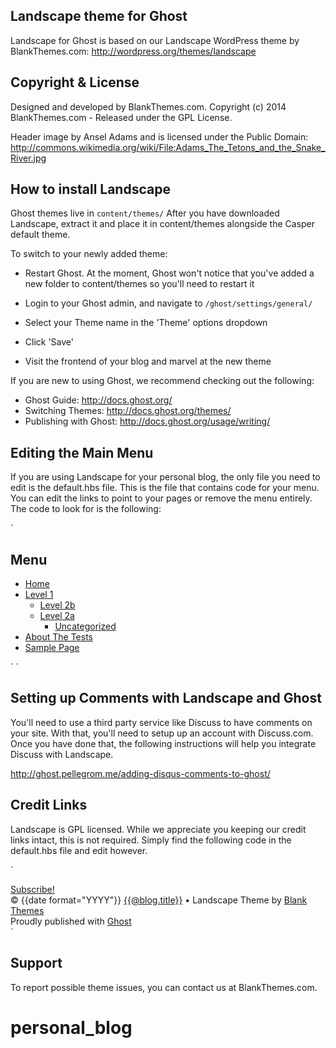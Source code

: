 ## Landscape theme for Ghost

Landscape for Ghost is based on our Landscape WordPress theme by BlankThemes.com: http://wordpress.org/themes/landscape

## Copyright & License

Designed and developed by BlankThemes.com.
Copyright (c) 2014 BlankThemes.com - Released under the GPL License.

Header image by Ansel Adams and is licensed under the Public Domain:
http://commons.wikimedia.org/wiki/File:Adams_The_Tetons_and_the_Snake_River.jpg


## How to install Landscape

Ghost themes live in `content/themes/`
After you have downloaded Landscape, extract it and place it in content/themes alongside the Casper default theme.

To switch to your newly added theme:

 * Restart Ghost. At the moment, Ghost won't notice that you've added a new folder to content/themes so you'll need to restart it

 * Login to your Ghost admin, and navigate to `/ghost/settings/general/`

 * Select your Theme name in the 'Theme' options dropdown

 * Click 'Save'

 * Visit the frontend of your blog and marvel at the new theme

If you are new to using Ghost, we recommend checking out the following:
 * Ghost Guide: http://docs.ghost.org/
 * Switching Themes: http://docs.ghost.org/themes/
 * Publishing with Ghost: http://docs.ghost.org/usage/writing/

## Editing the Main Menu

If you are using Landscape for your personal blog, the only file you need to edit is the default.hbs file. This is the file that contains code for your menu. You can edit the links to point to your pages or remove the menu entirely. The code to look for is the following:

`
<div id="menu">
<nav role="navigation" class="site-navigation main-navigation">
    <h1 class="assistive-text">Menu</h1>
    <div class="menu-main-container">
    <ul id="menu-main" class="menu">
    <li><a href="{{@blog.url}}">Home</a></li>
    <li><a href="#">Level 1</a>
        <ul class="sub-menu">
            <li><a href="#">Level 2b</a></li>
            <li><a href="#">Level 2a</a>
            <ul class="sub-menu">
                <li><a href="#">Uncategorized</a></li>
            </ul>
            </li>
        </ul>
    </li>
    <li><a href="#">About The Tests</a></li>
    <li><a href="#">Sample Page</a></li>
    </ul>
    </div>
</nav><!-- .site-navigation .main-navigation -->
</div><!-- #menu -->`
`

## Setting up Comments with Landscape and Ghost

You'll need to use a third party service like Discuss to have comments on your site. With that, you'll need to setup up an account with Discuss.com. Once you have done that, the following instructions will help you integrate Discuss with Landscape.

http://ghost.pellegrom.me/adding-disqus-comments-to-ghost/


## Credit Links

Landscape is GPL licensed. While we appreciate you keeping our credit links intact, this is not required. Simply find the following code in the default.hbs file and edit however.

`
<footer class="site-footer">
    <a class="subscribe icon-feed" href="{{@blog.url}}/rss/"><span class="tooltip">Subscribe!</span></a>
    <div class="inner">
         <section class="copyright">&copy; {{date format="YYYY"}} <a href="{{@blog.url}}/">{{@blog.title}}</a> &bull; Landscape Theme by <a href="http://blankthemes.com">Blank Themes</a></section>
         <section class="poweredby">Proudly published with <a class="icon-ghost" href="https://ghost.org">Ghost</a></section>
    </div>
</footer>
`

## Support

To report possible theme issues, you can contact us at BlankThemes.com.


# personal_blog
